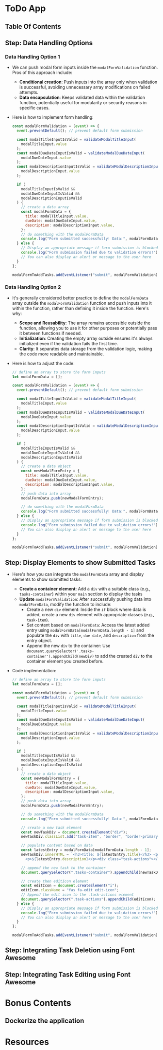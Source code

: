# ToDo App

## Table Of Contents

## Step: Data Handling Options

### Data Handling Option 1

- We can push modal form inputs inside the `modalFormValidation` function. Pros of this approach include:
  - **Conditional creation**: Push inputs into the array only when validation is successful, avoiding unnecessary array modifications on failed attempts.
  - **Data encapsulation**: Keeps validated data within the validation function, potentially useful for modularity or security reasons in specific cases.
- Here is how to implement form handling:

  ```js
  const modalFormValidation = (event) => {
    event.preventDefault(); // prevent default form submission

    const modalTitleInputIsValid = validateModalTitleInput(
      modalTitleInput.value
    );
    const modalDueDateInputIsValid = validateModalDueDateInput(
      modalDueDateInput.value
    );
    const modalDescriptionInputIsValid = validateModalDescriptionInput(
      modalDescriptionInput.value
    );

    if (
      modalTitleInputIsValid &&
      modalDueDateInputIsValid &&
      modalDescriptionInputIsValid
    ) {
      // create a data array
      const modalFormData = {
        title: modalTitleInput.value,
        dueDate: modalDueDateInput.value,
        description: modalDescriptionInput.value,
      };
      // do something with the modalFormData
      console.log("Form submitted successfully! Data:", modalFormData);
    } else {
      // Display an appropriate message if form submission is blocked due to errors
      console.log("Form submission failed due to validation errors!");
      // You can also display an alert or message to the user here
    }
  };

  modalFormToAddTasks.addEventListener("submit", modalFormValidation);
  ```

### Data Handling Option 2

- It's generally considered better practice to define the `modalFormData` array outside the `modalFormValidation` function and push inputs into it within the function, rather than defining it inside the function. Here's why:
  - **Scope and Reusability**: The array remains accessible outside the function, allowing you to use it for other purposes or potentially pass it between functions if needed.
  - **Initialization**: Creating the empty array outside ensures it's always initialized even if the validation fails the first time.
  - **Clarity**: It separates data storage from the validation logic, making the code more readable and maintainable.
- Here is how to adjust the code:

  ```js
  // define an array to store the form inputs
  let modalFormData = [];

  const modalFormValidation = (event) => {
    event.preventDefault(); // prevent default form submission

    const modalTitleInputIsValid = validateModalTitleInput(
      modalTitleInput.value
    );
    const modalDueDateInputIsValid = validateModalDueDateInput(
      modalDueDateInput.value
    );
    const modalDescriptionInputIsValid = validateModalDescriptionInput(
      modalDescriptionInput.value
    );

    if (
      modalTitleInputIsValid &&
      modalDueDateInputIsValid &&
      modalDescriptionInputIsValid
    ) {
      // create a data object
      const newModalFormEntry = {
        title: modalTitleInput.value,
        dueDate: modalDueDateInput.value,
        description: modalDescriptionInput.value,
      };
      // push data into array
      modalFormData.push(newModalFormEntry);

      // do something with the modalFormData
      console.log("Form submitted successfully! Data:", modalFormData);
    } else {
      // Display an appropriate message if form submission is blocked due to errors
      console.log("Form submission failed due to validation errors!");
      // You can also display an alert or message to the user here
    }
  };

  modalFormToAddTasks.addEventListener("submit", modalFormValidation);
  ```

## Step: Display Elements to show Submitted Tasks

- Here's how you can integrate the `modalFormData` array and display elements to show submitted tasks:
  - **Create a container element**: Add a `div` with a suitable class (e.g., `tasks-container`) within your `main` section to display the tasks
  - **Update** `modalFormValidation`: After successfully pushing data into `modalFormData`, modify the function to include:
    - Create a new `div` element: Inside the `if` block where data is added, create a new `div` element with appropriate classes (e.g., `task-item`).
    - Set content based on `modalFormData`: Access the latest added entry using `modalFormData[modalFormData.length - 1]` and populate the `div` with `title`, `due date`, and `description` from the entry object.
    - Append the new `div` to the container: Use `document.querySelector('.tasks-container').appendChild(newDiv)` to add the created `div` to the container element you created before.
- Code implementation:

  ```js
  // define an array to store the form inputs
  let modalFormData = [];

  const modalFormValidation = (event) => {
    event.preventDefault(); // prevent default form submission

    const modalTitleInputIsValid = validateModalTitleInput(
      modalTitleInput.value
    );
    const modalDueDateInputIsValid = validateModalDueDateInput(
      modalDueDateInput.value
    );
    const modalDescriptionInputIsValid = validateModalDescriptionInput(
      modalDescriptionInput.value
    );

    if (
      modalTitleInputIsValid &&
      modalDueDateInputIsValid &&
      modalDescriptionInputIsValid
    ) {
      // create a data object
      const newModalFormEntry = {
        title: modalTitleInput.value,
        dueDate: modalDueDateInput.value,
        description: modalDescriptionInput.value,
      };
      // push data into array
      modalFormData.push(newModalFormEntry);

      // do something with the modalFormData
      console.log("Form submitted successfully! Data:", modalFormData);

      // create a new task element
      const newTaskDiv = document.createElement("div");
      newTaskDiv.classList.add("task-item", "border", "border-primary", "p-3");

      // populate content based on data
      const latestEntry = modalFormData[modalFormData.length - 1];
      newTaskDiv.innerHTML = `<h3>Title: ${latestEntry.title}</h3> <p>Due Date: ${latestEntry.dueDate}</p>
        <p>${latestEntry.description}</p><div class="task-actions"></div>`;

      // append the new task to the container
      document.querySelector(".tasks-container").appendChild(newTaskDiv);

      // create then editIcon element
      const editIcon = document.createElement("i");
      editIcon.className = "fas fa-edit edit-icon";
      // Append the edit icon to the .task-actions element
      document.querySelector(".task-actions").appendChild(editIcon);
    } else {
      // Display an appropriate message if form submission is blocked due to errors
      console.log("Form submission failed due to validation errors!");
      // You can also display an alert or message to the user here
    }
  };

  modalFormToAddTasks.addEventListener("submit", modalFormValidation);
  ```

## Step: Integrating Task Deletion using Font Awesome

## Step: Integrating Task Editing using Font Awesome

# Bonus Contents

## Dockerize the application

# Resources
